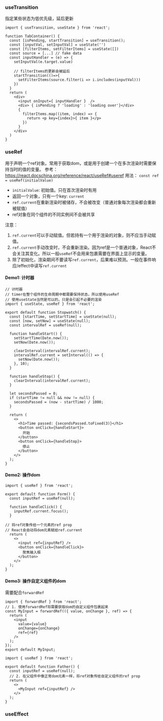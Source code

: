 ### useTransition
指定某些状态为低优先级，延后更新
```tsx
import { useTransition, useState } from 'react';

function TabContainer() {
  const [isPending, startTransition] = useTransition();
  const [inputVal, setInputVal] = useState('')
  const [filterItems, setFilterItems] = useState([])
  const source = [...] // fake data
  const inputHandler = (e) => {
    setInputVal(e.target.value)

    // filterItems的更新会被延后
    startTransition(()=>{
      setFilterItems(source.filter(i => i.includes(inputVal)))
    })
  }
  return (
    <div>
      <input onInput={ inputHandler }  />
      <div> { isPending ? 'loading' : 'loading over'}</div>
      {
        filterItems.map((item, index) => {
          return <p key={index}>{ item }</p>
        })
      }
    </div>
  )
}
```

### useRef
用于声明一个ref对象。常用于获取dom，或是用于创建一个在多次渲染时需要保持当时的值的变量。
参考： https://react.docschina.org/reference/react/useRef#useref
用法： `const ref = useRef(initialValue)`
- `initialValue`: 初始值。只在首次渲染时有用
- 返回一个对象，只有一个key: `current`
- `ref.current`在重新渲染时被储存，不会被改变（普通对象每次渲染都会重新被赋值）
- ref对象在同个组件的不同实例间不会被共享

注意：
1. `ref.current`可以手动赋值。但若持有一个用于渲染的对象，则不应当手动赋值。
2. `ref.current`手动改变时，不会重新渲染。因为ref是一个普通对象，React不会关注其变化。所以一般`useRef`不会用来包裹需要在界面上显示的变量。
3. 除了初始化，渲染期间不要读写`ref.current`，后果难以预测。一般在事件响应/effect中读写`ref.current`

#### Demo1: 计时器
```tsx
// 计时器
// timer在整个组件的生命周期中都需要保持状态，所以使用useRef
// 使用useState当然是可以的，只是会引起不必要的渲染
import { useState, useRef } from 'react';

export default function Stopwatch() {
  const [startTime, setStartTime] = useState(null);
  const [now, setNow] = useState(null);
  const intervalRef = useRef(null);

  function handleStart() {
    setStartTime(Date.now());
    setNow(Date.now());

    clearInterval(intervalRef.current);
    intervalRef.current = setInterval(() => {
      setNow(Date.now());
    }, 10);
  }

  function handleStop() {
    clearInterval(intervalRef.current);
  }

  let secondsPassed = 0;
  if (startTime != null && now != null) {
    secondsPassed = (now - startTime) / 1000;
  }

  return (
    <>
      <h1>Time passed: {secondsPassed.toFixed(3)}</h1>
      <button onClick={handleStart}>
        开始
      </button>
      <button onClick={handleStop}>
        停止
      </button>
    </>
  );
}
```
#### Demo2: 操作dom
```tsx
import { useRef } from 'react';

export default function Form() {
  const inputRef = useRef(null);

  function handleClick() {
    inputRef.current.focus();
  }

// 将ref对象传给一个元素的ref prop
// React会自动将dom元素赋给ref.current
  return (
    <>
      <input ref={inputRef} />
      <button onClick={handleClick}>
        聚焦输入框
      </button>
    </>
  );
}
```
#### Demo3: 操作自定义组件的dom
需要配合`forwardRef`
```tsx
import { forwardRef } from 'react';
// 1. 使用forwardRef将需要获取dom的自定义组件包裹起来
const MyInput = forwardRef(({ value, onChange }, ref) => {
  return (
    <input
      value={value}
      onChange={onChange}
      ref={ref}
    />
  );
});
export default MyInput;
```
```tsx
import { useRef } from 'react';

export default function Father() {
  const inputRef = useRef(null);
  // 2. 在父组件中像正常dom元素一样，将ref对象传给自定义组件的ref prop
  return (
    <>
      <MyInput ref={inputRef} />
    </>
  );
}
```

### useEffect